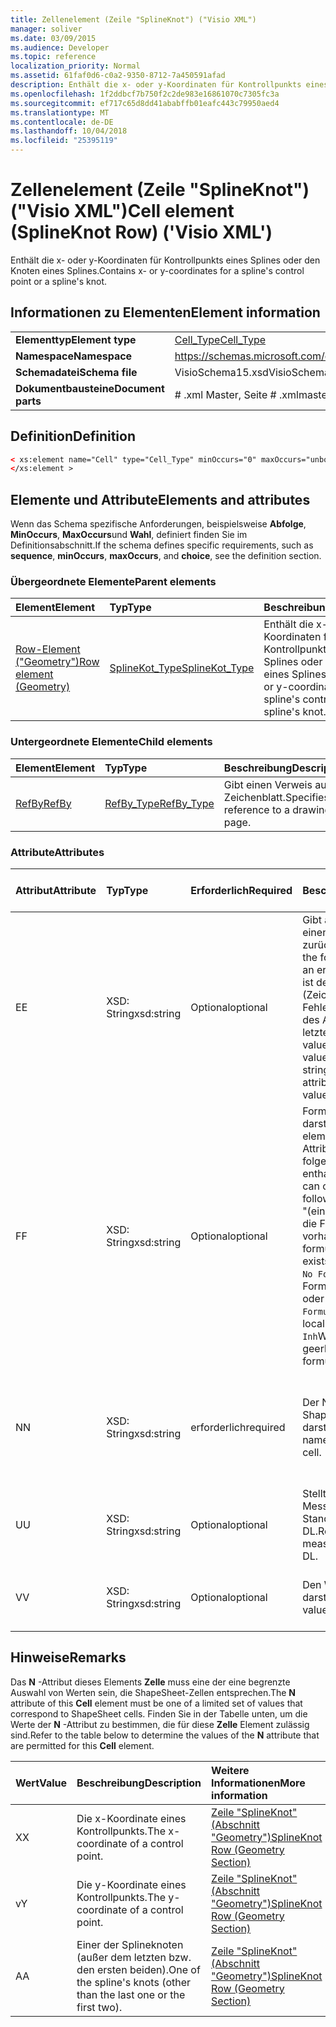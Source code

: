 ```yaml
---
title: Zellenelement (Zeile "SplineKnot") ("Visio XML")
manager: soliver
ms.date: 03/09/2015
ms.audience: Developer
ms.topic: reference
localization_priority: Normal
ms.assetid: 61faf0d6-c0a2-9350-8712-7a450591afad
description: Enthält die x- oder y-Koordinaten für Kontrollpunkts eines Splines oder den Knoten eines Splines.
ms.openlocfilehash: 1f2ddbcf7b750f2c2de983e16861070c7305fc3a
ms.sourcegitcommit: ef717c65d8dd41ababffb01eafc443c79950aed4
ms.translationtype: MT
ms.contentlocale: de-DE
ms.lasthandoff: 10/04/2018
ms.locfileid: "25395119"
---
```

# <a name="cell-element-splineknot-row-visio-xml"></a><span data-ttu-id="85fa5-103">Zellenelement (Zeile "SplineKnot") ("Visio XML")</span><span class="sxs-lookup"><span data-stu-id="85fa5-103">Cell element (SplineKnot Row) ('Visio XML')</span></span>

<span data-ttu-id="85fa5-104">Enthält die x- oder y-Koordinaten für Kontrollpunkts eines Splines oder den Knoten eines Splines.</span><span class="sxs-lookup"><span data-stu-id="85fa5-104">Contains x- or y-coordinates for a spline's control point or a spline's knot.</span></span>
  
## <a name="element-information"></a><span data-ttu-id="85fa5-105">Informationen zu Elementen</span><span class="sxs-lookup"><span data-stu-id="85fa5-105">Element information</span></span>

|||
|:-----|:-----|
|<span data-ttu-id="85fa5-106">**Elementtyp**</span><span class="sxs-lookup"><span data-stu-id="85fa5-106">**Element type**</span></span> <br/> |[<span data-ttu-id="85fa5-107">Cell_Type</span><span class="sxs-lookup"><span data-stu-id="85fa5-107">Cell_Type</span></span>](cell_type-complextypevisio-xml.md) <br/> |
|<span data-ttu-id="85fa5-108">**Namespace**</span><span class="sxs-lookup"><span data-stu-id="85fa5-108">**Namespace**</span></span> <br/> |https://schemas.microsoft.com/office/visio/2012/main  <br/> |
|<span data-ttu-id="85fa5-109">**Schemadatei**</span><span class="sxs-lookup"><span data-stu-id="85fa5-109">**Schema file**</span></span> <br/> |<span data-ttu-id="85fa5-110">VisioSchema15.xsd</span><span class="sxs-lookup"><span data-stu-id="85fa5-110">VisioSchema15.xsd</span></span>  <br/> |
|<span data-ttu-id="85fa5-111">**Dokumentbausteine**</span><span class="sxs-lookup"><span data-stu-id="85fa5-111">**Document parts**</span></span> <br/> |<span data-ttu-id="85fa5-112"># .xml Master, Seite # .xml</span><span class="sxs-lookup"><span data-stu-id="85fa5-112">master#.xml, page#.xml</span></span>  <br/> |
   
## <a name="definition"></a><span data-ttu-id="85fa5-113">Definition</span><span class="sxs-lookup"><span data-stu-id="85fa5-113">Definition</span></span>

```XML
< xs:element name="Cell" type="Cell_Type" minOccurs="0" maxOccurs="unbounded" >
</xs:element >
```

## <a name="elements-and-attributes"></a><span data-ttu-id="85fa5-114">Elemente und Attribute</span><span class="sxs-lookup"><span data-stu-id="85fa5-114">Elements and attributes</span></span>

<span data-ttu-id="85fa5-115">Wenn das Schema spezifische Anforderungen, beispielsweise **Abfolge**, **MinOccurs**, **MaxOccurs**und **Wahl**, definiert finden Sie im Definitionsabschnitt.</span><span class="sxs-lookup"><span data-stu-id="85fa5-115">If the schema defines specific requirements, such as **sequence**, **minOccurs**, **maxOccurs**, and **choice**, see the definition section.</span></span> 
  
### <a name="parent-elements"></a><span data-ttu-id="85fa5-116">Übergeordnete Elemente</span><span class="sxs-lookup"><span data-stu-id="85fa5-116">Parent elements</span></span>

|<span data-ttu-id="85fa5-117">**Element**</span><span class="sxs-lookup"><span data-stu-id="85fa5-117">**Element**</span></span>|<span data-ttu-id="85fa5-118">**Typ**</span><span class="sxs-lookup"><span data-stu-id="85fa5-118">**Type**</span></span>|<span data-ttu-id="85fa5-119">**Beschreibung**</span><span class="sxs-lookup"><span data-stu-id="85fa5-119">**Description**</span></span>|
|:-----|:-----|:-----|
|[<span data-ttu-id="85fa5-120">Row-Element ("Geometry")</span><span class="sxs-lookup"><span data-stu-id="85fa5-120">Row element (Geometry)</span></span>](row-element-geometry-sectionvisio-xml.md) <br/> |[<span data-ttu-id="85fa5-121">SplineKot_Type</span><span class="sxs-lookup"><span data-stu-id="85fa5-121">SplineKot_Type</span></span>](splineknot_type-complextypevisio-xml.md) <br/> |<span data-ttu-id="85fa5-122">Enthält die x- oder y-Koordinaten für Kontrollpunkts eines Splines oder den Knoten eines Splines.</span><span class="sxs-lookup"><span data-stu-id="85fa5-122">Contains x- or y-coordinates for a spline's control point or a spline's knot.</span></span>  <br/> |
   
### <a name="child-elements"></a><span data-ttu-id="85fa5-123">Untergeordnete Elemente</span><span class="sxs-lookup"><span data-stu-id="85fa5-123">Child elements</span></span>

|<span data-ttu-id="85fa5-124">**Element**</span><span class="sxs-lookup"><span data-stu-id="85fa5-124">**Element**</span></span>|<span data-ttu-id="85fa5-125">**Typ**</span><span class="sxs-lookup"><span data-stu-id="85fa5-125">**Type**</span></span>|<span data-ttu-id="85fa5-126">**Beschreibung**</span><span class="sxs-lookup"><span data-stu-id="85fa5-126">**Description**</span></span>|
|:-----|:-----|:-----|
|[<span data-ttu-id="85fa5-127">RefBy</span><span class="sxs-lookup"><span data-stu-id="85fa5-127">RefBy</span></span>](refby-element-cell_type-complextypevisio-xml.md) <br/> |[<span data-ttu-id="85fa5-128">RefBy_Type</span><span class="sxs-lookup"><span data-stu-id="85fa5-128">RefBy_Type</span></span>](refby_type-complextypevisio-xml.md) <br/> |<span data-ttu-id="85fa5-129">Gibt einen Verweis auf ein Zeichenblatt.</span><span class="sxs-lookup"><span data-stu-id="85fa5-129">Specifies a reference to a drawing page.</span></span>  <br/> |
   
### <a name="attributes"></a><span data-ttu-id="85fa5-130">Attribute</span><span class="sxs-lookup"><span data-stu-id="85fa5-130">Attributes</span></span>

|<span data-ttu-id="85fa5-131">**Attribut**</span><span class="sxs-lookup"><span data-stu-id="85fa5-131">**Attribute**</span></span>|<span data-ttu-id="85fa5-132">**Typ**</span><span class="sxs-lookup"><span data-stu-id="85fa5-132">**Type**</span></span>|<span data-ttu-id="85fa5-133">**Erforderlich**</span><span class="sxs-lookup"><span data-stu-id="85fa5-133">**Required**</span></span>|<span data-ttu-id="85fa5-134">**Beschreibung**</span><span class="sxs-lookup"><span data-stu-id="85fa5-134">**Description**</span></span>|<span data-ttu-id="85fa5-135">**Mögliche Werte**</span><span class="sxs-lookup"><span data-stu-id="85fa5-135">**Possible values**</span></span>|
|:-----|:-----|:-----|:-----|:-----|
|<span data-ttu-id="85fa5-136">E</span><span class="sxs-lookup"><span data-stu-id="85fa5-136">E</span></span>  <br/> |<span data-ttu-id="85fa5-137">XSD: String</span><span class="sxs-lookup"><span data-stu-id="85fa5-137">xsd:string</span></span>  <br/> |<span data-ttu-id="85fa5-138">Optional</span><span class="sxs-lookup"><span data-stu-id="85fa5-138">optional</span></span>  <br/> |<span data-ttu-id="85fa5-139">Gibt an, dass die Formel einen Fehler zurückgibt.</span><span class="sxs-lookup"><span data-stu-id="85fa5-139">Indicates that the formula evaluates to an error.</span></span> <span data-ttu-id="85fa5-140">Der Wert von **E** ist der aktuelle Wert (Zeichenfolge mit einer Fehlermeldung); der Wert des Attributs **V** ist der letzte gültige Wert.</span><span class="sxs-lookup"><span data-stu-id="85fa5-140">The value of **E** is the current value (an error message string); the value of the **V** attribute is the last valid value.</span></span>  <br/> |<span data-ttu-id="85fa5-141">Zeichenfolge mit einer Fehlermeldung.</span><span class="sxs-lookup"><span data-stu-id="85fa5-141">An error message string.</span></span>  <br/> |
|<span data-ttu-id="85fa5-142">F</span><span class="sxs-lookup"><span data-stu-id="85fa5-142">F</span></span>  <br/> |<span data-ttu-id="85fa5-143">XSD: String</span><span class="sxs-lookup"><span data-stu-id="85fa5-143">xsd:string</span></span>  <br/> |<span data-ttu-id="85fa5-144">Optional</span><span class="sxs-lookup"><span data-stu-id="85fa5-144">optional</span></span>  <br/> | <span data-ttu-id="85fa5-145">Formel für das Element darstellt.</span><span class="sxs-lookup"><span data-stu-id="85fa5-145">Represents the element's formula.</span></span> <span data-ttu-id="85fa5-146">Dieses Attribut kann eine der folgenden Zeichenfolgen enthalten:</span><span class="sxs-lookup"><span data-stu-id="85fa5-146">This attribute can contain one of the following strings:</span></span>  <br/>  <span data-ttu-id="85fa5-147">"(einige Formel)" Wenn die Formel lokal vorhanden ist.</span><span class="sxs-lookup"><span data-stu-id="85fa5-147">'(some formula)' if the formula exists locally</span></span>  <br/>  <span data-ttu-id="85fa5-148">`No Formula`Wenn die Formel lokal gelöscht oder blockiert ist.</span><span class="sxs-lookup"><span data-stu-id="85fa5-148">`No Formula` if the formula is locally deleted or blocked</span></span>  <br/>  <span data-ttu-id="85fa5-149">`Inh`Wenn die Formel geerbt wird.</span><span class="sxs-lookup"><span data-stu-id="85fa5-149">`Inh` if the formula is inherited.</span></span>  <br/> |<span data-ttu-id="85fa5-150">Eine Formel.</span><span class="sxs-lookup"><span data-stu-id="85fa5-150">A formula.</span></span>  <br/> |
|<span data-ttu-id="85fa5-151">N</span><span class="sxs-lookup"><span data-stu-id="85fa5-151">N</span></span>  <br/> |<span data-ttu-id="85fa5-152">XSD: String</span><span class="sxs-lookup"><span data-stu-id="85fa5-152">xsd:string</span></span>  <br/> |<span data-ttu-id="85fa5-153">erforderlich</span><span class="sxs-lookup"><span data-stu-id="85fa5-153">required</span></span>  <br/> |<span data-ttu-id="85fa5-154">Der Name der ShapeSheet-Zelle darstellt.</span><span class="sxs-lookup"><span data-stu-id="85fa5-154">Represents the name of the ShapeSheet cell.</span></span>  <br/> |<span data-ttu-id="85fa5-155">Der Name der ShapeSheet-Zelle.</span><span class="sxs-lookup"><span data-stu-id="85fa5-155">The name of the ShapeSheet cell.</span></span>  <br/> <span data-ttu-id="85fa5-156">Siehe Abschnitt "Hinweise".</span><span class="sxs-lookup"><span data-stu-id="85fa5-156">See the Remarks section below.</span></span>  <br/> |
|<span data-ttu-id="85fa5-157">U</span><span class="sxs-lookup"><span data-stu-id="85fa5-157">U</span></span>  <br/> |<span data-ttu-id="85fa5-158">XSD: String</span><span class="sxs-lookup"><span data-stu-id="85fa5-158">xsd:string</span></span>  <br/> |<span data-ttu-id="85fa5-159">Optional</span><span class="sxs-lookup"><span data-stu-id="85fa5-159">optional</span></span>  <br/> |<span data-ttu-id="85fa5-160">Stellt eine Einheit der Messung der Standardwert ist DL.</span><span class="sxs-lookup"><span data-stu-id="85fa5-160">Represents a unit of measure The default is DL.</span></span>  <br/> |<span data-ttu-id="85fa5-161">Die Einheiten der Zelle.</span><span class="sxs-lookup"><span data-stu-id="85fa5-161">The units of the cell.</span></span>  <br/> |
|<span data-ttu-id="85fa5-162">V</span><span class="sxs-lookup"><span data-stu-id="85fa5-162">V</span></span>  <br/> |<span data-ttu-id="85fa5-163">XSD: String</span><span class="sxs-lookup"><span data-stu-id="85fa5-163">xsd:string</span></span>  <br/> |<span data-ttu-id="85fa5-164">Optional</span><span class="sxs-lookup"><span data-stu-id="85fa5-164">optional</span></span>  <br/> |<span data-ttu-id="85fa5-165">Den Wert der Zelle darstellt.</span><span class="sxs-lookup"><span data-stu-id="85fa5-165">Represents the value of the cell.</span></span>  <br/> |<span data-ttu-id="85fa5-166">Der Wert der ShapeSheet-Zelle.</span><span class="sxs-lookup"><span data-stu-id="85fa5-166">The value of the ShapeSheet cell.</span></span>  <br/> |
   
## <a name="remarks"></a><span data-ttu-id="85fa5-167">Hinweise</span><span class="sxs-lookup"><span data-stu-id="85fa5-167">Remarks</span></span>

<span data-ttu-id="85fa5-168">Das **N** -Attribut dieses Elements **Zelle** muss eine der eine begrenzte Auswahl von Werten sein, die ShapeSheet-Zellen entsprechen.</span><span class="sxs-lookup"><span data-stu-id="85fa5-168">The **N** attribute of this **Cell** element must be one of a limited set of values that correspond to ShapeSheet cells.</span></span> <span data-ttu-id="85fa5-169">Finden Sie in der Tabelle unten, um die Werte der **N** -Attribut zu bestimmen, die für diese **Zelle** Element zulässig sind.</span><span class="sxs-lookup"><span data-stu-id="85fa5-169">Refer to the table below to determine the values of the **N** attribute that are permitted for this **Cell** element.</span></span> 
  
|<span data-ttu-id="85fa5-170">**Wert**</span><span class="sxs-lookup"><span data-stu-id="85fa5-170">**Value**</span></span>|<span data-ttu-id="85fa5-171">**Beschreibung**</span><span class="sxs-lookup"><span data-stu-id="85fa5-171">**Description**</span></span>|<span data-ttu-id="85fa5-172">**Weitere Informationen**</span><span class="sxs-lookup"><span data-stu-id="85fa5-172">**More information**</span></span>|
|:-----|:-----|:-----|
|<span data-ttu-id="85fa5-173">X</span><span class="sxs-lookup"><span data-stu-id="85fa5-173">X</span></span>  <br/> |<span data-ttu-id="85fa5-174">Die x-Koordinate eines Kontrollpunkts.</span><span class="sxs-lookup"><span data-stu-id="85fa5-174">The x-coordinate of a control point.</span></span>  <br/> |[<span data-ttu-id="85fa5-175">Zeile "SplineKnot" (Abschnitt "Geometry")</span><span class="sxs-lookup"><span data-stu-id="85fa5-175">SplineKnot Row (Geometry Section)</span></span>](splineknot-row-geometry-section.md) <br/> |
|<span data-ttu-id="85fa5-176">v</span><span class="sxs-lookup"><span data-stu-id="85fa5-176">Y</span></span>  <br/> |<span data-ttu-id="85fa5-177">Die y-Koordinate eines Kontrollpunkts.</span><span class="sxs-lookup"><span data-stu-id="85fa5-177">The y-coordinate of a control point.</span></span>  <br/> |[<span data-ttu-id="85fa5-178">Zeile "SplineKnot" (Abschnitt "Geometry")</span><span class="sxs-lookup"><span data-stu-id="85fa5-178">SplineKnot Row (Geometry Section)</span></span>](splineknot-row-geometry-section.md) <br/> |
|<span data-ttu-id="85fa5-179">A</span><span class="sxs-lookup"><span data-stu-id="85fa5-179">A</span></span>  <br/> |<span data-ttu-id="85fa5-180">Einer der Splineknoten (außer dem letzten bzw. den ersten beiden).</span><span class="sxs-lookup"><span data-stu-id="85fa5-180">One of the spline's knots (other than the last one or the first two).</span></span>  <br/> |[<span data-ttu-id="85fa5-181">Zeile "SplineKnot" (Abschnitt "Geometry")</span><span class="sxs-lookup"><span data-stu-id="85fa5-181">SplineKnot Row (Geometry Section)</span></span>](splineknot-row-geometry-section.md) <br/> |
   

